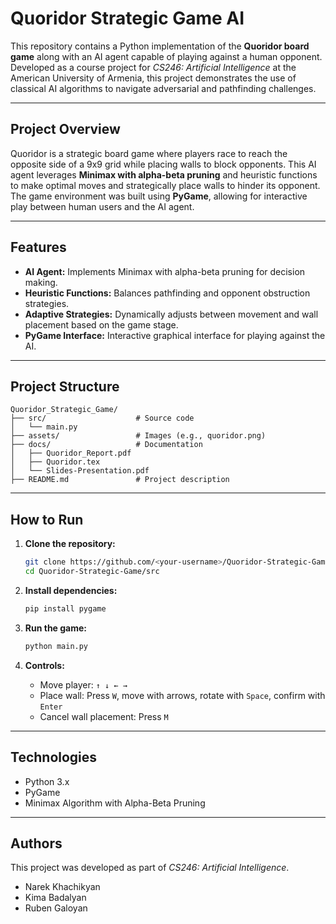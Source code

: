 # Quoridor Strategic Game AI

This repository contains a Python implementation of the **Quoridor board game** along with an AI agent capable of playing against a human opponent. Developed as a course project for *CS246: Artificial Intelligence* at the American University of Armenia, this project demonstrates the use of classical AI algorithms to navigate adversarial and pathfinding challenges.

---

## Project Overview

Quoridor is a strategic board game where players race to reach the opposite side of a 9x9 grid while placing walls to block opponents. This AI agent leverages **Minimax with alpha-beta pruning** and heuristic functions to make optimal moves and strategically place walls to hinder its opponent. The game environment was built using **PyGame**, allowing for interactive play between human users and the AI agent.

---

## Features

- **AI Agent:** Implements Minimax with alpha-beta pruning for decision making.
- **Heuristic Functions:** Balances pathfinding and opponent obstruction strategies.
- **Adaptive Strategies:** Dynamically adjusts between movement and wall placement based on the game stage.
- **PyGame Interface:** Interactive graphical interface for playing against the AI.

---

## Project Structure

```
Quoridor_Strategic_Game/
├── src/                    # Source code
│   └── main.py
├── assets/                 # Images (e.g., quoridor.png)
├── docs/                   # Documentation
│   ├── Quoridor_Report.pdf
│   ├── Quoridor.tex
│   └── Slides-Presentation.pdf
├── README.md               # Project description
```

---

## How to Run

1. **Clone the repository:**
   ```bash
   git clone https://github.com/<your-username>/Quoridor-Strategic-Game.git
   cd Quoridor-Strategic-Game/src
   ```

2. **Install dependencies:**
   ```bash
   pip install pygame
   ```

3. **Run the game:**
   ```bash
   python main.py
   ```

4. **Controls:**
   - Move player: `↑ ↓ ← →`
   - Place wall: Press `W`, move with arrows, rotate with `Space`, confirm with `Enter`
   - Cancel wall placement: Press `M`

---

## Technologies

- Python 3.x
- PyGame
- Minimax Algorithm with Alpha-Beta Pruning

---

## Authors

This project was developed as part of *CS246: Artificial Intelligence*.

- Narek Khachikyan
- Kima Badalyan
- Ruben Galoyan
